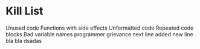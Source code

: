 Kill List
=========
Unused code
Functions with side effects
Unformatted code
Repeated code blocks
Bad variable names
programmer grievance
next line added
new line
bla bla
dsadas

